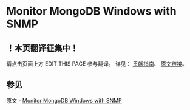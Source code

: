# Monitor MongoDB Windows with SNMP

## ！本页翻译征集中！

请点击页面上方 EDIT THIS PAGE 参与翻译。
详见：
[贡献指南]( https://github.com/JinMuInfo/MongoDB-Manual-zh/blob/master/CONTRIBUTING.md )、
[原文链接](  https://docs.mongodb.com/manual/tutorial/monitor-with-snmp-on-windows/  )。

## 参见

原文 - [Monitor MongoDB Windows with SNMP]( https://docs.mongodb.com/manual/tutorial/monitor-with-snmp-on-windows/ )

